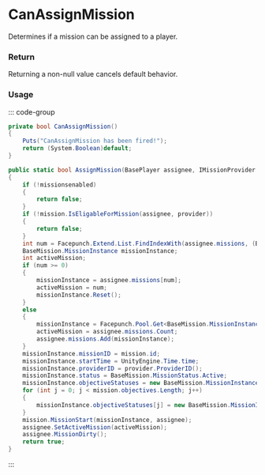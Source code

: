 <Badge type="danger" text="Carbon Compatible"/><Badge type="warning" text="Oxide Compatible"/>
# CanAssignMission
Determines if a mission can be assigned to a player.
### Return
Returning a non-null value cancels default behavior.

### Usage
::: code-group
```csharp [Example]
private bool CanAssignMission()
{
	Puts("CanAssignMission has been fired!");
	return (System.Boolean)default;
}
```
```csharp [Source — Assembly-CSharp @ BaseMission]
public static bool AssignMission(BasePlayer assignee, IMissionProvider provider, BaseMission mission)
{
	if (!missionsenabled)
	{
		return false;
	}
	if (!mission.IsEligableForMission(assignee, provider))
	{
		return false;
	}
	int num = Facepunch.Extend.List.FindIndexWith(assignee.missions, (BaseMission.MissionInstance i) => i.missionID, mission.id);
	BaseMission.MissionInstance missionInstance;
	int activeMission;
	if (num >= 0)
	{
		missionInstance = assignee.missions[num];
		activeMission = num;
		missionInstance.Reset();
	}
	else
	{
		missionInstance = Facepunch.Pool.Get<BaseMission.MissionInstance>();
		activeMission = assignee.missions.Count;
		assignee.missions.Add(missionInstance);
	}
	missionInstance.missionID = mission.id;
	missionInstance.startTime = UnityEngine.Time.time;
	missionInstance.providerID = provider.ProviderID();
	missionInstance.status = BaseMission.MissionStatus.Active;
	missionInstance.objectiveStatuses = new BaseMission.MissionInstance.ObjectiveStatus[mission.objectives.Length];
	for (int j = 0; j < mission.objectives.Length; j++)
	{
		missionInstance.objectiveStatuses[j] = new BaseMission.MissionInstance.ObjectiveStatus();
	}
	mission.MissionStart(missionInstance, assignee);
	assignee.SetActiveMission(activeMission);
	assignee.MissionDirty();
	return true;
}

```
:::
